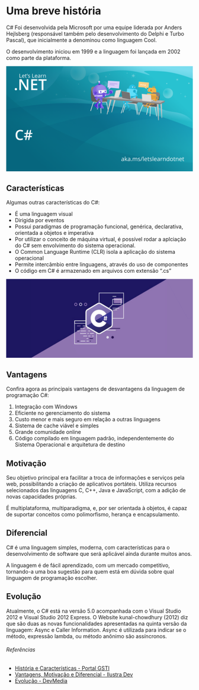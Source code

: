 # Uma breve história
C# Foi desenvolvida pela Microsoft por uma equipe liderada por Anders Hejlsberg (responsável também pelo desenvolvimento do Delphi e Turbo Pascal), que inicialmente a denominou como linguagem Cool. 

O desenvolvimento iniciou em 1999 e a linguagem foi lançada em 2002 como parte da plataforma.

![](../../../assets/img/linguagens/c-sharp/sobre-1.png )


## Características
Algumas outras características do C#:
* É uma linguagem visual
* Dirigida por eventos
* Possui paradigmas de programação funcional, genérica, declarativa, orientada a objetos e imperativa
* Por utilizar o conceito de máquina virtual, é possível rodar a aplciação do C# sem envolvimento do sistema operacional. 
* O Common Language Runtime (CLR) isola a aplicação do sistema operacional
* Permite intercâmbio entre linguagens, através do uso de componentes
* O código em C# é armazenado em arquivos com extensão “.cs”

![](../../../assets/img/linguagens/c-sharp/sobre-2.png )

## Vantagens
Confira agora as principais vantagens de desvantagens da linguagem de programação C#:
1. Integração com Windows
1. Eficiente no gerenciamento do sistema
1. Custo menor e mais seguro em relação a outras linguagens
1. Sistema de cache viável e simples
1. Grande comunidade online
1. Código compilado em linguagem padrão, independentemente do Sistema Operacional e arquitetura de destino

## Motivação
Seu objetivo principal era facilitar a troca de informações e serviços pela web, possibilitando a criação de aplicativos portáteis. Utiliza recursos selecionados das linguagens C, C++, Java e JavaScript, com a adição de novas capacidades próprias. 

É multiplataforma, multiparadigma, e, por ser orientada à objetos, é capaz de suportar conceitos como polimorfismo, herança e encapsulamento.

## Diferencial
C# é uma linguagem simples, moderna, com características para o desenvolvimento de software que será aplicável ainda durante muitos anos. 

A linguagem é de fácil aprendizado, com um mercado competitivo, tornando-a uma boa sugestão para quem está em dúvida sobre qual linguagem de programação escolher.


## Evolução
Atualmente, o C# está na versão 5.0 acompanhada com o Visual Studio 2012 e Visual Studio 2012 Express. O Website kunal-chowdhury (2012) diz que são duas as novas funcionalidades apresentadas na quinta versão da linguagem: Async e Caller Information. Async é utilizada para indicar se o método, expressão lambda, ou método anônimo são assíncronos.

###### Referências
* [História e Características - Portal GSTI](https://www.portalgsti.com.br/csharp/sobre/#:~:text=Origem%20do%20C%23,2002%20como%20parte%20da%20plataforma%20.)
* [Vantagens, Motivação e Diferencial - Ilustra Dev](https://ilustradev.com.br/o-que-e-csharp-como-aprender-csharp/)
* [Evolução - DevMedia](https://www.devmedia.com.br/a-evolucao-da-linguagem-de-programacao-csharp/28639)